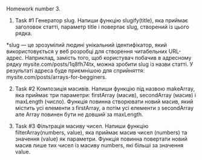 Homework number 3.

1. Task #1 Генератор slug. Напиши функцію slugify(title), яка приймає заголовок
   статті, параметр title і повертає slug, створений із цього рядка.

\*slug — це зрозумілий людині унікальний ідентифікатор, який використовується у
веб розробці для створення читабельних URL-адрес. Наприклад, замість того, щоб
користувач побачив в адресному рядку mysite.com/posts/1q8fh74tx, можна зробити
slug із назви статті. У результаті адреса буде приємнішою для сприйняття:
mysite.com/posts/arrays-for-begginers.

2. Task #2 Композиція масивів. Напиши функцію під назвою makeArray, яка приймає
   три параметри: firstArray (масив), secondArray (масив) і maxLength (число).
   Функція повинна створювати новий масив, який містить усі елементи з
   firstArray, а потім усі елементи з secondArray але Array повинен бути не
   довший за maxLength.

3. Task #3 Фільтрація масиву чисел. Напиши функцію filterArray(numbers, value),
   яка приймає масив чисел (numbers) та значення (value) як параметри. Функція
   повинна повертати новий масив лише тих чисел із масиву numbers, які більші за
   значення value.
